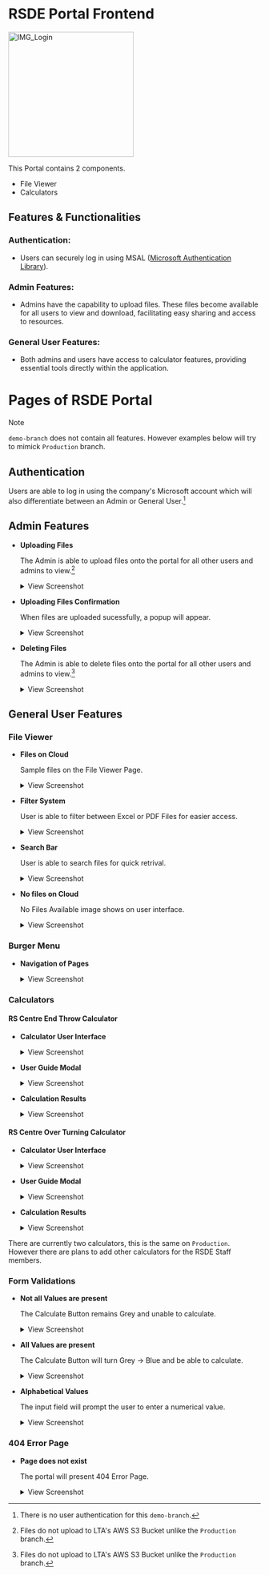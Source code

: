 # RSDE Portal Frontend

<img src="https://github.com/caizhitan/RSDE_Demo_FE/assets/150103035/3c1027f0-b491-4c83-89fc-ddb489be1b48" width="250" alt="IMG_Login">

This Portal contains 2 components.

- File Viewer
- Calculators
  
## Features & Functionalities

### Authentication:
- Users can securely log in using MSAL ([Microsoft Authentication Library](https://learn.microsoft.com/en-us/entra/identity-platform/msal-overview)).
  
### Admin Features:
- Admins have the capability to upload files. These files become available for all users to view and download, facilitating easy sharing and access to resources.

### General User Features:
- Both admins and users have access to calculator features, providing essential tools directly within the application.


# Pages of RSDE Portal
> [!NOTE]
> `demo-branch` does not contain all features. However examples below will try to mimick `Production` branch. 

## Authentication

Users are able to log in using the company's Microsoft account which will also differentiate between an Admin or General User.[^1]

## Admin Features

- **Uploading Files**
  
  The Admin is able to upload files onto the portal for all other users and admins to view.[^2]

  <details>
  <summary>View Screenshot</summary>
  <br>
  <img src="https://github.com/caizhitan/RSDE_Demo_FE/assets/150103035/ed153270-f024-41ac-a255-61dda436e088" width="250" alt="IMG_2444">
  </details>
  
- **Uploading Files Confirmation**

  When files are uploaded sucessfully, a popup will appear.

  <details>
  <summary>View Screenshot</summary>
  <br>
  <img src="https://github.com/caizhitan/RSDE_Demo_FE/assets/150103035/0742d54b-021f-4d0d-9dd0-880dd9e2192d" width="250" alt="IMG_2445">
  </details>
  
- **Deleting Files**
  
  The Admin is able to delete files onto the portal for all other users and admins to view.[^2]

  <details>
  <summary>View Screenshot</summary>
  <br>
  <img src="https://github.com/caizhitan/RSDE_Demo_FE/assets/150103035/28e79b22-e181-4f84-9153-276486cd4071" width="250" alt="IMG_2446">
  </details>

## General User Features

### File Viewer

- **Files on Cloud**

  Sample files on the File Viewer Page.
  
  <details>
  <summary>View Screenshot</summary>
  <br>
  <img src="https://github.com/caizhitan/RSDE_Demo_FE/assets/150103035/b19a5f95-93cc-4210-a16b-2bf2db3816a6" width="250" alt="IMG_2460">
  </details>
  
- **Filter System**

  User is able to filter between Excel or PDF Files for easier access.
  
  <details>
  <summary>View Screenshot</summary>
  <br>
  <img src="https://github.com/caizhitan/RSDE_Demo_FE/assets/150103035/dc671f4b-b0cf-4577-b117-68c522747bf5" width="250" alt="IMG_2461">
  </details>

- **Search Bar**

  User is able to search files for quick retrival.
  
  <details>
  <summary>View Screenshot</summary>
  <br>
  <img src="https://github.com/caizhitan/RSDE_Demo_FE/assets/150103035/b1b695bb-4c21-4ca3-8905-5a3deecd1c8e" width="250" alt="IMG_2462">
  </details>

- **No files on Cloud**
  
  No Files Available image shows on user interface.
  
  <details>
  <summary>View Screenshot</summary>
  <br>
  <img src="https://github.com/caizhitan/RSDE_Demo_FE/assets/150103035/041d8f40-f385-4253-a691-58dd89cbcbb8" width="250" alt="IMG_2443">
  </details>


### Burger Menu

- **Navigation of Pages**
  
  <details>
  <summary>View Screenshot</summary>
  <br>
  <img src="https://github.com/caizhitan/RSDE_Demo_FE/assets/150103035/2b80f41d-2de0-4850-9a91-f136f869ae92" width="250" alt="IMG_2447">
  </details>


### Calculators

#### RS Centre End Throw Calculator

- **Calculator User Interface**
  <details>
  <summary>View Screenshot</summary>
  <br>
  <img src="https://github.com/caizhitan/RSDE_Demo_FE/assets/150103035/1332d1b7-6f1e-446c-b0d3-50176d422da7" width="250" alt="IMG_2441">
  </details>

- **User Guide Modal**

  <details>
  <summary>View Screenshot</summary>
  <br>
  <img src="https://github.com/caizhitan/RSDE_Demo_FE/assets/150103035/947f837a-0be5-4fe8-865f-52838101eefb" width="250" alt="IMG_2448">
  </details>

- **Calculation Results**

  <details>
  <summary>View Screenshot</summary>
  <br>
  <img src="https://github.com/caizhitan/RSDE_Demo_FE/assets/150103035/5a1a6e61-d106-47bf-ad65-f5fbc3c44298" width="250" alt="IMG_2459">
  </details>

#### RS Centre Over Turning Calculator

- **Calculator User Interface**
  <details>
  <summary>View Screenshot</summary>
  <br>
  <img src="https://github.com/caizhitan/RSDE_Demo_FE/assets/150103035/95953bb4-a3c7-4d37-840c-286c5a264a41" width="250" alt="IMG_2442">
  </details>

- **User Guide Modal**

  <details>
  <summary>View Screenshot</summary>
  <br>
  <img src="https://github.com/caizhitan/RSDE_Demo_FE/assets/150103035/f4c87452-80ef-4c51-bd2c-59a159750b5f" width="250" alt="IMG_2449">
  </details>

- **Calculation Results**

  <details>
  <summary>View Screenshot</summary>
  <br>
  <img src="https://github.com/caizhitan/RSDE_Demo_FE/assets/150103035/f613bcff-0082-4209-bfe7-cc3973454a06" width="250" alt="IMG_2458">
  </details>

  
There are currently two calculators, this is the same on `Production`. However there are plans to add other calculators for the RSDE Staff members.

### Form Validations

- **Not all Values are present**

  The Calculate Button remains Grey and unable to calculate.

  <details>
  <summary>View Screenshot</summary>
  <br>
  <img src="https://github.com/caizhitan/RSDE_FE_Demo/assets/150103035/dcfd3f03-2bd4-4a2c-b9bf-21ad9f1c1f05" width="250" alt="IMG_2428">
  </details>

- **All Values are present**

  The Calculate Button will turn Grey -> Blue and be able to calculate.

  <details>
  <summary>View Screenshot</summary>
  <br>
  <img src="https://github.com/caizhitan/RSDE_FE_Demo/assets/150103035/ba7b538b-478c-4f08-b58d-6c934afb8cf3" width="250" alt="IMG_2426">
  </details>

- **Alphabetical Values**

  The input field will prompt the user to enter a numerical value.

  <details>
  <summary>View Screenshot</summary>
  <br>
  <img src="https://github.com/caizhitan/RSDE_FE_Demo/assets/150103035/996c7642-e916-4091-9fde-2839fc001d6c" width="250" alt="IMG_2427">
  </details>

### 404 Error Page

- **Page does not exist**

  The portal will present 404 Error Page.

  
  <details>
  <summary>View Screenshot</summary>
  <br>
  <img src="https://github.com/caizhitan/RSDE_Demo_FE/assets/150103035/9bcd33c4-cafa-496c-acab-c3153bacc958" width="250" alt="IMG_2500">
  </details>






[^1]: There is no user authentication for this `demo-branch`.
[^2]: Files do not upload to LTA's AWS S3 Bucket unlike the `Production` branch.
